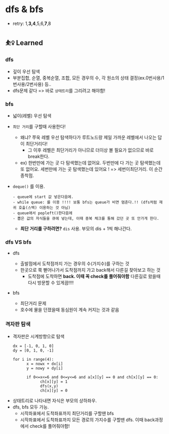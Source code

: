 # dfs & bfs

* retry: 1,**3,4**,5,6,**7**,8

## ⛹️‍♀️ Learned

### dfs
* 깊이 우선 탐색
* 부분집합, 순열, 중복순열, 조합, 모든 경우의 수, 각 원소의 상태 결정(ex.0번사용/1번사용/2번사용) 등..
* dfs문제 같다 => 바로 `상태트리`를 그리려고 해야함! 

### bfs
- 넓이(레벨) 우선 탐색
- `최단 거리`를 구할때 사용한다!
    - 왜냐? 쭈욱 레벨 우선 탐색하다가 루트노드랑 제일 가까운 레벨에서 나오는 답이 최단거리다!
      - 그 이후 레벨은 최단거리가 아니므로 더이상 볼 필요가 없으므로 바로 break한다. 
    - ex) 한번만에 가는 곳 다 탐색했는데 없어요. 두번만에 다 가는 곳 탐색했는데 또 없어요. 세번만에 가는 곳 탐색했는데 있어요 ! => 세번이최단거리. 이 순간 종착점.
     
    
- `deque()` 를 이용.
    ```
    - queue에 start 값 넣은다음에.
    - while queue: 를 이용 !!!! 보통 bfs는 queue가 비면 멈춘다.!! (dfs처럼 재귀 호출(스택) 이용하는 것 아님)
    - queue애서 popleft()한다음에
    - 뽑은 값의 자식들을 큐에 넣는데, 이때 중복 체크를 통해 갔던 곳 또 안가게 한다.
    ```

    * **최단 거리를 구하려면?** `dis` 사용. 부모의 dis + 1씩 해나간다.


### dfs VS bfs
* dfs
  * 출발점에서 도착점까지 가는 경우의 수(가지수)를 구하는 것
  * 한곳으로 쭉 뻗어나가서 도착점까지 가고 back해서 다른길 찾아보고 하는 것
    * 도착점에 도착하면 **back. 이때 꼭 check를 풀어줘야함** 다른길로 왔을때 다시 방문할 수 있게끔!!!!

* bfs
  * 최단거리 문제
  * 호수에 물을 던졌을때 동심원이 계속 커지는 것과 같음

### 격자판 탐색
* 격자판은 시계방향으로 탐색
  ```
  dx = [-1, 0, 1, 0]
  dy = [0, 1, 0, -1]
  ```
  ```
  for i in range(4):
        x = nowx + dx[i]
        y = nowy + dy[i]

        if 0<=x<=6 and 0<=y<=6 and a[x][y] == 0 and ch[x][y] == 0:
              ch[x][y] = 1
              dfs(x,y)
              ch[x][y] = 0
  ```
* 상태트리로 나타내면 자식은 부모의 상하좌우.
* dfs, bfs 모두 가능. 
  * 시작좌표에서 도착좌표까지 최단거리를 구할땐 bfs
  * 시작좌표에서 도착좌표까지 모든 경로의 가지수를 구할땐 dfs. 이때 back과정에서 check를 풀어줘야함!
